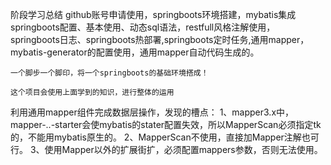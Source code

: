 阶段学习总结
    github账号申请使用，springboots环境搭建，mybatis集成springboots配置、基本使用、动态sql语法，restfull风格注解使用，
springboots日志、springboots热部署,springboots定时任务,通用mapper，mybatis-generator的配置使用，通用mapper自动代码生成的。

    一个脚步一个脚印，将一个springboots的基础环境搭成！

    这个项目会使用上面学到的知识，进行整体的运用


利用通用mapper组件完成数据层操作，发现的槽点：
1、mapper3.x中，mapper-..-starter会使mybatis的stater配置失效，所以MapperScan必须指定tk的，不能用mybatis原生的。
2、MapperScan不使用，直接加Mapper注解也可行。
3、使用Mapper以外的扩展街扩，必须配置mappers参数，否则无法使用。